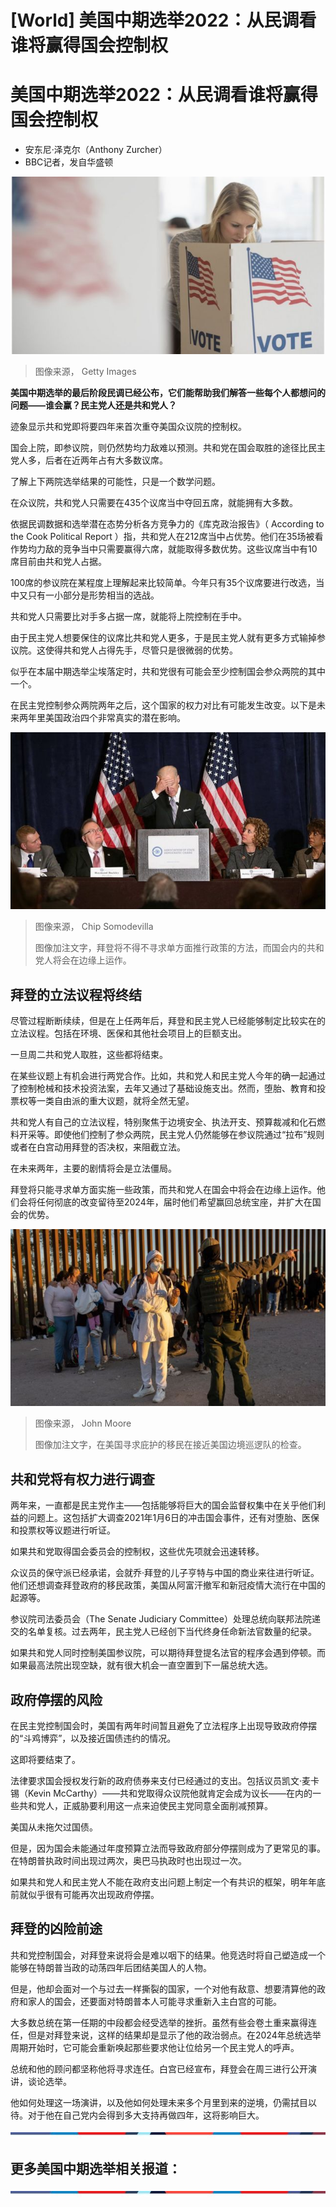 # [World] 美国中期选举2022：从民调看谁将赢得国会控制权

#  美国中期选举2022：从民调看谁将赢得国会控制权

  * 安东尼·泽克尔（Anthony Zurcher） 
  * BBC记者，发自华盛顿 


![Woman voter](_127549653_gettyimages-562611311.jpg)

> 图像来源，  Getty Images

**美国中期选举的最后阶段民调已经公布，它们能帮助我们解答一些每个人都想问的问题——谁会赢？民主党人还是共和党人？**

迹象显示共和党即将要四年来首次重夺美国众议院的控制权。

国会上院，即参议院，则仍然势均力敌难以预测。共和党在国会取胜的途径比民主党人多，后者在近两年占有大多数议席。

了解上下两院选举结果的可能性，只是一个数学问题。

在众议院，共和党人只需要在435个议席当中夺回五席，就能拥有大多数。

依据民调数据和选举潜在态势分析各方竞争力的《库克政治报告》（ According to the Cook Political Report  ）指，共和党人在212席当中占优势。他们在35场被看作势均力敌的竞争当中只需要赢得六席，就能取得多数优势。这些议席当中有10席目前由共和党人占据。

100席的参议院在某程度上理解起来比较简单。今年只有35个议席要进行改选，当中又只有一小部分是形势相当的选战。

共和党人只需要比对手多占据一席，就能将上院控制在手中。

由于民主党人想要保住的议席比共和党人更多，于是民主党人就有更多方式输掉参议院。这使得共和党人占得先手，尽管只是很微弱的优势。

似乎在本届中期选举尘埃落定时，共和党很有可能会至少控制国会参众两院的其中一个。

在民主党控制参众两院两年之后，这个国家的权力对比有可能发生改变。以下是未来两年里美国政治四个非常真实的潜在影响。

![US President Joe Biden.](_127550227_gettyimages-475301013.jpg)

> 图像来源，  Chip Somodevilla
>
> 图像加注文字，拜登将不得不寻求单方面推行政策的方法，而国会内的共和党人将会在边缘上运作。

##  拜登的立法议程将终结

尽管过程断断续续，但是在上任两年后，拜登和民主党人已经能够制定比较实在的立法议程。包括在环境、医保和其他社会项目上的巨额支出。

一旦周二共和党人取胜，这些都将结束。

在某些议题上有机会进行两党合作。比如，共和党人和民主党人今年的确一起通过了控制枪械和技术投资法案，去年又通过了基础设施支出。然而，堕胎、教育和投票权等一类自由派的重大议题，就将全然无望。

共和党人有自己的立法议程，特别聚焦于边境安全、执法开支、预算裁减和化石燃料开采等。即使他们控制了参众两院，民主党人仍然能够在参议院通过“拉布”规则或者在白宫动用拜登的否决权，来阻截立法。

在未来两年，主要的剧情将会是立法僵局。

拜登将只能寻求单方面实施一些政策，而共和党人在国会中将会在边缘上运作。他们会将任何彻底的改变留待至2024年，届时他们希望赢回总统宝座，并扩大在国会的优势。

![Immigrants seeking asylum in the United States.](_127550231_gettyimages-1427673542.jpg)

> 图像来源，  John Moore
>
> 图像加注文字，在美国寻求庇护的移民在接近美国边境巡逻队的检查。

##  共和党将有权力进行调查

两年来，一直都是民主党作主——包括能够将巨大的国会监督权集中在关乎他们利益的问题上。这包括扩大调查2021年1月6日的冲击国会事件，还有对堕胎、医保和投票权等议题进行听证。

如果共和党取得国会委员会的控制权，这些优先项就会迅速转移。

众议员的保守派已经承诺，会就乔·拜登的儿子亨特与中国的商业来往进行听证。他们还想调查拜登政府的移民政策，美国从阿富汗撤军和新冠疫情大流行在中国的起源等。

参议院司法委员会（The Senate Judiciary Committee）处理总统向联邦法院递交的名单复核。过去两年，民主党人已经创下当代终身任命新法官数量的纪录。

如果共和党人同时控制美国参议院，可以期待拜登提名法官的程序会遇到停顿。而如果最高法院出现空缺，就有很大机会一直空置到下一届总统大选。

##  政府停摆的风险

在民主党控制国会时，美国有两年时间暂且避免了立法程序上出现导致政府停摆的“斗鸡博弈”，以及接近国债违约的情况。

这即将要结束了。

法律要求国会授权发行新的政府债券来支付已经通过的支出。包括议员凯文·麦卡锡（Kevin McCarthy）——共和党取得众议院他就肯定会成为议长——在内的一些共和党人，正威胁要利用这一点来迫使民主党同意全面削减预算。

美国从未拖欠过国债。

但是，因为国会未能通过年度预算立法而导致政府部分停摆则成为了更常见的事。在特朗普执政时间出现过两次，奥巴马执政时也出现过一次。

如果共和党人和民主党人不能在政府支出问题上制定一个有共识的框架，明年年底前就似乎很有可能再次出现政府停摆。

##  拜登的凶险前途

共和党控制国会，对拜登来说将会是难以咽下的结果。他竞选时将自己塑造成一个能够在特朗普当政的动荡四年后团结美国人的人物。

但是，他却会面对一个与过去一样撕裂的国家，一个对他有敌意、想要清算他的政府和家人的国会，还要面对特朗普本人可能寻求重新入主白宫的可能。

大多数总统在第一任期的中段都会经受选举的挫折。虽然有些会卷土重来赢得连任，但是对拜登来说，这样的结果却是显示了他的政治弱点。在2024年总统选举周期开始时，它可能会重新唤起那些要求他让位给另一个民主党人的呼声。

总统和他的顾问都坚称他将寻求连任。白宫已经宣布，拜登会在周三进行公开演讲，谈论选举。

他如何处理这一场演讲，以及他如何处理未来多个月里到来的逆境，仍需拭目以待。对于他在自己党内会得到多大支持再做四年，这将影响巨大。

![Bottom of midterms links box](_127515331_58970f55-a366-47d3-811f-5ed016803281.jpg)

##  更多美国中期选举相关报道：

![Bottom of midterms links box](_127515331_58970f55-a366-47d3-811f-5ed016803281.jpg)


